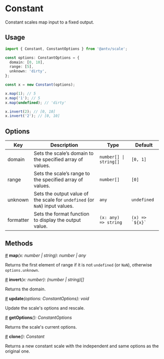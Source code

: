 # Constant

Constant scales map input to a fixed output.

## Usage

```ts
import { Constant, ConstantOptions } from '@antv/scale';

const options: ConstantOptions = {
  domain: [0, 10],
  range: [5],
  unknown: 'dirty',
};

const x = new Constant(options);

x.map(1); // 5
x.map('1'); // 5
x.map(undefined); // 'dirty'

x.invert(2); // [0, 10]
x.invert('2'); // [0, 10]
```

## **Options**

| Key | Description | Type | Default|  
| ----| ----------- | -----| -------|
| domain | Sets the scale’s domain to the specified array of values. | <code>number[] &#124; string[]</code> | `[0, 1]` |
| range | Sets the scale’s range to the specified array of values. | `number[]` | `[0]` |
| unknown | Sets the output value of the scale for `undefined` (or `NaN`) input values. | `any` | `undefined` |
| formatter | Sets the format function to display the output value. | `(x: any) => string` | <code>(x) => &#96;${x}&#96;</code> |

## Methods

<a name="constant_map" href="#constant_map">#</a> **map**<i>(x: number | string): number | any</i>

Returns the first element of range if it is not `undefined` (or `NaN`), otherwise `options.unknown`.

<a name="constant_invert" href="#constant_invert">#</a> **invert**<i>(x: number): (number | string)[]</i>

Returns the domain.

<a name="constant_update" href="#constant_update">#</a> **update**<i>(options: ConstantOptions): void</i>

Update the scale's options and rescale.

<a name="constant_getOptions" href="#constant_getOptions">#</a> **getOptions**<i>(): ConstantOptions</i>

Returns the scale's current options.

<a name="constant_clone" href="#constant_clone">#</a> **clone**<i>(): Constant</i>

Returns a new constant scale with the independent and same options as the original one.
